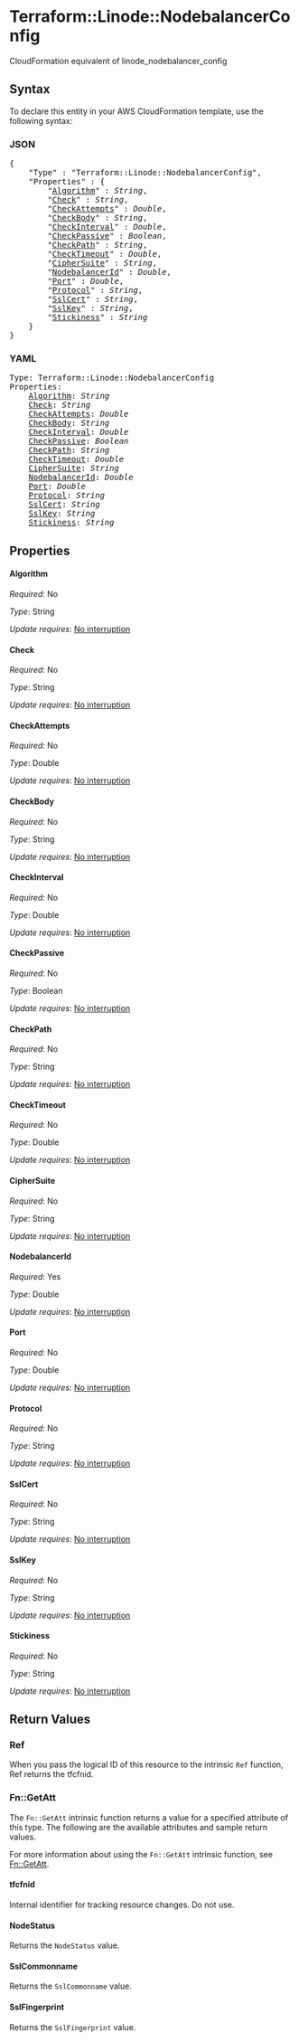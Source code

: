 # Terraform::Linode::NodebalancerConfig

CloudFormation equivalent of linode_nodebalancer_config

## Syntax

To declare this entity in your AWS CloudFormation template, use the following syntax:

### JSON

<pre>
{
    "Type" : "Terraform::Linode::NodebalancerConfig",
    "Properties" : {
        "<a href="#algorithm" title="Algorithm">Algorithm</a>" : <i>String</i>,
        "<a href="#check" title="Check">Check</a>" : <i>String</i>,
        "<a href="#checkattempts" title="CheckAttempts">CheckAttempts</a>" : <i>Double</i>,
        "<a href="#checkbody" title="CheckBody">CheckBody</a>" : <i>String</i>,
        "<a href="#checkinterval" title="CheckInterval">CheckInterval</a>" : <i>Double</i>,
        "<a href="#checkpassive" title="CheckPassive">CheckPassive</a>" : <i>Boolean</i>,
        "<a href="#checkpath" title="CheckPath">CheckPath</a>" : <i>String</i>,
        "<a href="#checktimeout" title="CheckTimeout">CheckTimeout</a>" : <i>Double</i>,
        "<a href="#ciphersuite" title="CipherSuite">CipherSuite</a>" : <i>String</i>,
        "<a href="#nodebalancerid" title="NodebalancerId">NodebalancerId</a>" : <i>Double</i>,
        "<a href="#port" title="Port">Port</a>" : <i>Double</i>,
        "<a href="#protocol" title="Protocol">Protocol</a>" : <i>String</i>,
        "<a href="#sslcert" title="SslCert">SslCert</a>" : <i>String</i>,
        "<a href="#sslkey" title="SslKey">SslKey</a>" : <i>String</i>,
        "<a href="#stickiness" title="Stickiness">Stickiness</a>" : <i>String</i>
    }
}
</pre>

### YAML

<pre>
Type: Terraform::Linode::NodebalancerConfig
Properties:
    <a href="#algorithm" title="Algorithm">Algorithm</a>: <i>String</i>
    <a href="#check" title="Check">Check</a>: <i>String</i>
    <a href="#checkattempts" title="CheckAttempts">CheckAttempts</a>: <i>Double</i>
    <a href="#checkbody" title="CheckBody">CheckBody</a>: <i>String</i>
    <a href="#checkinterval" title="CheckInterval">CheckInterval</a>: <i>Double</i>
    <a href="#checkpassive" title="CheckPassive">CheckPassive</a>: <i>Boolean</i>
    <a href="#checkpath" title="CheckPath">CheckPath</a>: <i>String</i>
    <a href="#checktimeout" title="CheckTimeout">CheckTimeout</a>: <i>Double</i>
    <a href="#ciphersuite" title="CipherSuite">CipherSuite</a>: <i>String</i>
    <a href="#nodebalancerid" title="NodebalancerId">NodebalancerId</a>: <i>Double</i>
    <a href="#port" title="Port">Port</a>: <i>Double</i>
    <a href="#protocol" title="Protocol">Protocol</a>: <i>String</i>
    <a href="#sslcert" title="SslCert">SslCert</a>: <i>String</i>
    <a href="#sslkey" title="SslKey">SslKey</a>: <i>String</i>
    <a href="#stickiness" title="Stickiness">Stickiness</a>: <i>String</i>
</pre>

## Properties

#### Algorithm

_Required_: No

_Type_: String

_Update requires_: [No interruption](https://docs.aws.amazon.com/AWSCloudFormation/latest/UserGuide/using-cfn-updating-stacks-update-behaviors.html#update-no-interrupt)

#### Check

_Required_: No

_Type_: String

_Update requires_: [No interruption](https://docs.aws.amazon.com/AWSCloudFormation/latest/UserGuide/using-cfn-updating-stacks-update-behaviors.html#update-no-interrupt)

#### CheckAttempts

_Required_: No

_Type_: Double

_Update requires_: [No interruption](https://docs.aws.amazon.com/AWSCloudFormation/latest/UserGuide/using-cfn-updating-stacks-update-behaviors.html#update-no-interrupt)

#### CheckBody

_Required_: No

_Type_: String

_Update requires_: [No interruption](https://docs.aws.amazon.com/AWSCloudFormation/latest/UserGuide/using-cfn-updating-stacks-update-behaviors.html#update-no-interrupt)

#### CheckInterval

_Required_: No

_Type_: Double

_Update requires_: [No interruption](https://docs.aws.amazon.com/AWSCloudFormation/latest/UserGuide/using-cfn-updating-stacks-update-behaviors.html#update-no-interrupt)

#### CheckPassive

_Required_: No

_Type_: Boolean

_Update requires_: [No interruption](https://docs.aws.amazon.com/AWSCloudFormation/latest/UserGuide/using-cfn-updating-stacks-update-behaviors.html#update-no-interrupt)

#### CheckPath

_Required_: No

_Type_: String

_Update requires_: [No interruption](https://docs.aws.amazon.com/AWSCloudFormation/latest/UserGuide/using-cfn-updating-stacks-update-behaviors.html#update-no-interrupt)

#### CheckTimeout

_Required_: No

_Type_: Double

_Update requires_: [No interruption](https://docs.aws.amazon.com/AWSCloudFormation/latest/UserGuide/using-cfn-updating-stacks-update-behaviors.html#update-no-interrupt)

#### CipherSuite

_Required_: No

_Type_: String

_Update requires_: [No interruption](https://docs.aws.amazon.com/AWSCloudFormation/latest/UserGuide/using-cfn-updating-stacks-update-behaviors.html#update-no-interrupt)

#### NodebalancerId

_Required_: Yes

_Type_: Double

_Update requires_: [No interruption](https://docs.aws.amazon.com/AWSCloudFormation/latest/UserGuide/using-cfn-updating-stacks-update-behaviors.html#update-no-interrupt)

#### Port

_Required_: No

_Type_: Double

_Update requires_: [No interruption](https://docs.aws.amazon.com/AWSCloudFormation/latest/UserGuide/using-cfn-updating-stacks-update-behaviors.html#update-no-interrupt)

#### Protocol

_Required_: No

_Type_: String

_Update requires_: [No interruption](https://docs.aws.amazon.com/AWSCloudFormation/latest/UserGuide/using-cfn-updating-stacks-update-behaviors.html#update-no-interrupt)

#### SslCert

_Required_: No

_Type_: String

_Update requires_: [No interruption](https://docs.aws.amazon.com/AWSCloudFormation/latest/UserGuide/using-cfn-updating-stacks-update-behaviors.html#update-no-interrupt)

#### SslKey

_Required_: No

_Type_: String

_Update requires_: [No interruption](https://docs.aws.amazon.com/AWSCloudFormation/latest/UserGuide/using-cfn-updating-stacks-update-behaviors.html#update-no-interrupt)

#### Stickiness

_Required_: No

_Type_: String

_Update requires_: [No interruption](https://docs.aws.amazon.com/AWSCloudFormation/latest/UserGuide/using-cfn-updating-stacks-update-behaviors.html#update-no-interrupt)

## Return Values

### Ref

When you pass the logical ID of this resource to the intrinsic `Ref` function, Ref returns the tfcfnid.

### Fn::GetAtt

The `Fn::GetAtt` intrinsic function returns a value for a specified attribute of this type. The following are the available attributes and sample return values.

For more information about using the `Fn::GetAtt` intrinsic function, see [Fn::GetAtt](https://docs.aws.amazon.com/AWSCloudFormation/latest/UserGuide/intrinsic-function-reference-getatt.html).

#### tfcfnid

Internal identifier for tracking resource changes. Do not use.

#### NodeStatus

Returns the <code>NodeStatus</code> value.

#### SslCommonname

Returns the <code>SslCommonname</code> value.

#### SslFingerprint

Returns the <code>SslFingerprint</code> value.

